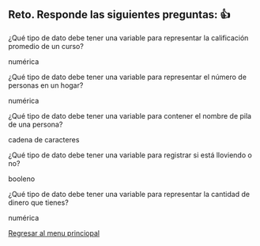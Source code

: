 ## Reto. Responde las siguientes preguntas: 👍
¿Qué tipo de dato debe tener una variable para representar la calificación promedio de un
curso?

numérica

¿Qué tipo de dato debe tener una variable para representar el número de personas en un
hogar?

numérica

¿Qué tipo de dato debe tener una variable para contener el nombre de pila de una persona?

cadena de caracteres

¿Qué tipo de dato debe tener una variable para registrar si está lloviendo o no?

booleno

¿Qué tipo de dato debe tener una variable para representar la cantidad de dinero que
tienes?

numérica


[Regresar al menu princiopal](https://github.com/escuelaDeCodigoMargaritaMaza/escuela_de_codigo/tree/main/PENSAMIENTO_COMPUTACIONAL)
